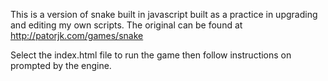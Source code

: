 This is a version of snake built in javascript built as a practice in upgrading and editing my own scripts.
The original can be found at http://patorjk.com/games/snake

Select the index.html file to run the game then follow instructions on prompted by the engine.